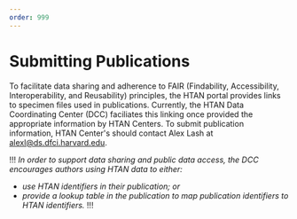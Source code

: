 ```yaml
---
order: 999
---
```


# Submitting Publications

To facilitate data sharing and adherence to FAIR (Findability, Accessibility, Interoperability, and Reusability) principles, the HTAN portal provides links to specimen files used in publications. Currently, the HTAN Data Coordinating Center (DCC) faciliates this linking once provided the appropriate information by HTAN Centers.  To submit publication information, HTAN Center's should contact Alex Lash at alexl@ds.dfci.harvard.edu. 

!!! *In order to support data sharing and public data access, the DCC encourages authors using HTAN data to either:*
* *use HTAN identifiers in their publication; or* 
* *provide a lookup table in the publication to map publication identifiers to HTAN identifiers.*
!!!
